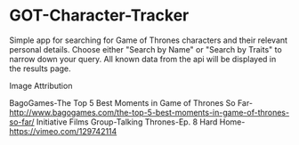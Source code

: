 # GOT-Character-Tracker
Simple app for searching for Game of Thrones characters and their relevant personal details. Choose either "Search by Name" or "Search by Traits" to narrow down your query. All known data from the api will be displayed in the results page.

Image Attribution

BagoGames-The Top 5 Best Moments in Game of Thrones So Far-http://www.bagogames.com/the-top-5-best-moments-in-game-of-thrones-so-far/
Initiative Films Group-Talking Thrones-Ep. 8 Hard Home-https://vimeo.com/129742114
